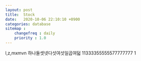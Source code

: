 ```yaml
---
layout: post
title:  Stock
date:   2020-10-06 22:10:10 +0900
categories: database
sitemap :
    changefreq : daily
    priority : 1.0
---
```

























l,z,mxmvn
하나둘셋넷다섯여섯일곱여덟
11333355555577777777
1